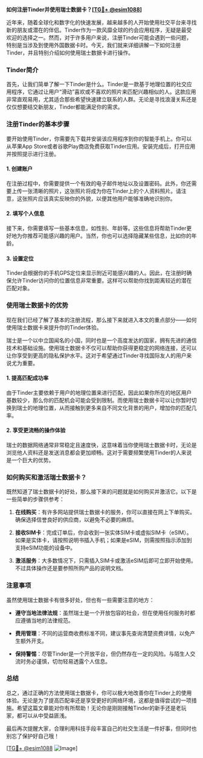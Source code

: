 **如何注册Tinder并使用瑞士数据卡？[[TG💪+ @esim1088](https://t.me/s/esim1088)]**

近年来，随着全球化和数字化的快速发展，越来越多的人开始使用社交平台来寻找新的朋友或潜在的伴侣。Tinder作为一款风靡全球的约会应用程序，无疑是最受欢迎的选择之一。然而，对于许多用户来说，注册Tinder可能会遇到一些问题，特别是当涉及到使用外国数据卡时。今天，我们就来详细讲解一下如何注册Tinder，并且特别介绍如何使用瑞士数据卡进行操作。

### Tinder简介

首先，让我们简单了解一下Tinder是什么。Tinder是一款基于地理位置的社交应用程序，它通过让用户“滑动”喜欢或不喜欢的照片来匹配兴趣相似的人。这款应用非常直观易用，尤其适合那些希望快速建立联系的人群。无论是寻找浪漫关系还是仅仅想要结交新朋友，Tinder都能满足你的需求。

### 注册Tinder的基本步骤

要开始使用Tinder，你需要先下载并安装该应用程序到你的智能手机上。你可以从苹果App Store或者谷歌Play商店免费获取Tinder应用。安装完成后，打开应用并按照提示进行注册。

#### 1. 创建账户
在注册过程中，你需要提供一个有效的电子邮件地址以及设置密码。此外，你还需要上传一张清晰的照片，这张照片将成为你在Tinder上的个人资料照片。请注意，这张照片应该真实反映你的外貌，以便其他用户能够准确地识别你。

#### 2. 填写个人信息
接下来，你需要填写一些基本信息，如性别、年龄等。这些信息将帮助Tinder更好地为你推荐可能感兴趣的用户。当然，你也可以选择隐藏某些信息，比如你的年龄。

#### 3. 设置定位
Tinder会根据你的手机GPS定位来显示附近可能感兴趣的人。因此，在注册时确保允许Tinder访问你的位置信息非常重要。这样可以帮助你找到距离较近的潜在匹配对象。

### 使用瑞士数据卡的优势

现在我们已经了解了基本的注册流程，那么接下来就进入本文的重点部分——如何使用瑞士数据卡来提升你的Tinder体验。

瑞士是一个以中立国闻名的小国，同时也是一个高度发达的国家，拥有先进的通信技术和基础设施。使用瑞士数据卡不仅可以帮助你获得更稳定的网络连接，还可以让你享受到更高的隐私保护水平。这对于希望通过Tinder寻找国际友人的用户来说尤为重要。

#### 1. 提高匹配成功率
由于Tinder主要依赖于用户的地理位置来进行匹配，因此如果你所在的地区用户基数较少，那么你的匹配机会可能会受到限制。而使用瑞士数据卡可以让你暂时切换到瑞士的地理位置，从而接触到更多来自不同文化背景的用户，增加你的匹配几率。

#### 2. 享受更流畅的操作体验
瑞士的数据网络通常非常稳定且速度快，这意味着当你使用瑞士数据卡时，无论是浏览他人资料还是发送消息都会更加顺畅。这对于需要频繁使用Tinder的人来说是一个巨大的优势。

### 如何购买和激活瑞士数据卡？

既然知道了瑞士数据卡的好处，那么接下来的问题就是如何购买并激活它。以下是一些简单的步骤供参考：

1. **在线购买**：有许多网站提供瑞士数据卡的服务，你可以直接在网上下单购买。确保选择信誉良好的供应商，以避免不必要的麻烦。
   
2. **接收SIM卡**：完成订单后，你会收到一张实体SIM卡或虚拟SIM卡（eSIM）。如果是实体卡，请按照说明书插入手机；如果是eSIM，则需按照指示添加到支持eSIM功能的设备中。

3. **激活服务**：大多数情况下，只需插入SIM卡或激活eSIM后即可立即开始使用。不过具体操作还是要参照所购产品的说明文档。

### 注意事项

虽然使用瑞士数据卡有很多好处，但也有一些需要注意的地方：

- **遵守当地法律法规**：虽然瑞士是一个开放包容的社会，但在使用任何服务时都应遵循当地的法律规范。
  
- **费用管理**：不同的运营商收费标准不同，建议事先查询清楚资费详情，以免产生额外开支。

- **保持警惕**：尽管Tinder是一个开放平台，但仍然存在一定的风险。与陌生人交流时务必谨慎，切勿轻易透露个人信息。

### 总结

总之，通过正确的方法使用瑞士数据卡，你可以极大地改善你在Tinder上的使用体验。无论是为了提高匹配率还是享受更好的网络环境，这都是值得尝试的一项措施。希望这篇文章能对你有所帮助！无论你是刚刚接触Tinder的新手还是老玩家，都可以从中受益匪浅。

最后再次提醒大家，合理利用科技手段丰富自己的社交生活是一件好事，但同时也别忘了保护好自己哦！

[[TG💪+ @esim1088](https://t.me/s/esim1088) ![Image](https://i.postimg.cc/4NQfJmqS/Snipaste-2025-05-13-00-14-12.png)]
